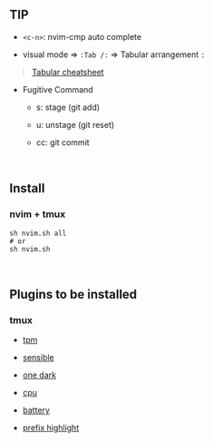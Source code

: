 ## TIP

- `<c-n>`: nvim-cmp auto complete

- visual mode => `:Tab /:` => Tabular arrangement `:`
> [Tabular cheatsheet](https://devhints.io/tabular)

- Fugitive Command
   
   - s: stage   (git add)

   - u: unstage (git reset)

   - cc: git commit

<br>

## Install

### nvim + tmux
```shell
sh nvim.sh all
# or
sh nvim.sh
```

<br>

## Plugins to be installed

### tmux

- [tpm](https://github.com/tmux-plugins/tpm)

- [sensible](https://github.com/tmux-plugins/tmux-sensible)

- [one dark](https://github.com/odedlaz/tmux-onedark-theme)

- [cpu](https://github.com/tmux-plugins/tmux-cpu)

- [battery](https://github.com/tmux-plugins/tmux-battery)

- [prefix highlight](https://github.com/tmux-plugins/tmux-prefix-highlight)


